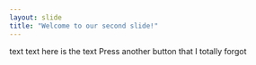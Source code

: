 ```yaml
---
layout: slide
title: "Welcome to our second slide!"
---
```

text text here is the text
Press another button that I totally forgot
